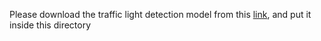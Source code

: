 Please download the traffic light detection model from this [link](https://s3-ap-northeast-1.amazonaws.com/udacity-robocar/yolo.h5), and put it inside this directory
